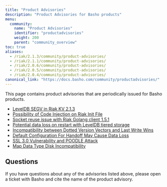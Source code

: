 ```yaml
---
title: "Product Advisories"
description: "Product Advisories for Basho products"
menu:
  community:
    name: "Product Advisories"
    identifier: "productadvisories"
    weight: 200
    parent: "community_overview"
toc: true
aliases:
  - /riak/2.1.3/community/product-advisories/
  - /riak/2.1.1/community/product-advisories/
  - /riak/2.0.6/community/product-advisories/
  - /riak/2.0.5/community/product-advisories/
  - /riak/2.0.4/community/product-advisories/
canonical_link: "https://docs.basho.com/community/productadvisories/"
---
```




This page contains product advisories that are periodically issued for Basho products.

* [LevelDB SEGV in Riak KV 2.1.3](/community/productadvisories/leveldbsegfault/)
* [Possibility of Code Injection on Riak Init File](/community/productadvisories/codeinjectioninitfiles/)
* [Socket reuse issue with Riak Golang client 1.5.1](/community/productadvisories/golang151socket/)
* [Potential data loss on restart with LevelDB tiered storage](/community/productadvisories/leveldbrestart/)
* [Incompatibility between Dotted Version Vectors and Last Write Wins](/community/productadvisories/dvvlastwritewins/)
* [Default Configuration For Handoff May Cause Data Loss](/community/productadvisories/210-dataloss/)
* [SSL 3.0 Vulnerability and POODLE Attack](/community/productadvisories/sslpoodle/)
* [Map Data Type Disk Incompatibility](/community/productadvisories/maps-204/)

## Questions

If you have questions about any of the advisories listed above, please
open a ticket with Basho and cite the name of the product advisory.
